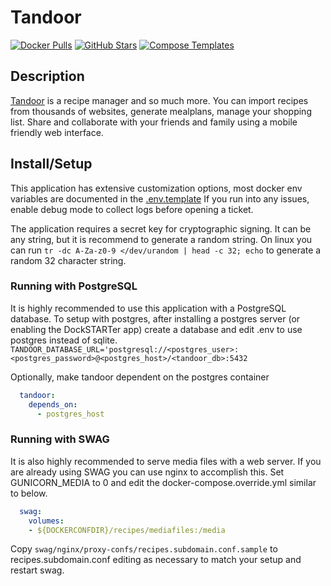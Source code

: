 # Tandoor

[![Docker Pulls](https://img.shields.io/docker/pulls/vabene1111/recipes?style=flat-square&color=607D8B&label=docker%20pulls&logo=docker)](https://hub.docker.com/r/vabene1111/recipes)
[![GitHub Stars](https://img.shields.io/github/stars/vabene1111/recipes?style=flat-square&color=607D8B&label=github%20stars&logo=github)](https://github.com//vabene1111/recipes)
[![Compose Templates](https://img.shields.io/static/v1?style=flat-square&color=607D8B&label=compose&message=templates)](https://github.com/GhostWriters/DockSTARTer/tree/master/compose/.apps/tandoor)

## Description

[Tandoor](https://docs.tandoor.dev/) is a recipe manager and so much more.
You can import recipes from thousands of websites, generate mealplans, manage your shopping list.
Share and collaborate with your friends and family using a mobile friendly web interface.

## Install/Setup

This application has extensive customization options, most docker env variables are documented in the [.env.template](https://raw.githubusercontent.com/vabene1111/recipes/master/.env.template)
If you run into any issues, enable debug mode to collect logs before opening a ticket.

The application requires a secret key for cryptographic signing.  It can be any string, but it is recommend to generate a random string.
On linux you can run `tr -dc A-Za-z0-9 </dev/urandom | head -c 32; echo` to generate a random 32 character string.

### Running with PostgreSQL

It is highly recommended to use this application with a PostgreSQL database.
To setup with postgres, after installing a postgres server (or enabling the DockSTARTer app) create a database and edit .env to use postgres instead of sqlite.
`TANDOOR_DATABASE_URL='postgresql://<postgres_user>:<postgres_password>@<postgres_host>/<tandoor_db>:5432`

Optionally, make tandoor dependent on the postgres container

``` yaml
  tandoor:
    depends_on:
      - postgres_host
```

### Running with SWAG

It is also highly recommended to serve media files with a web server.  If you are already using SWAG you can use nginx to accomplish this.
Set GUNICORN_MEDIA to 0 and edit the docker-compose.override.yml similar to below.

``` yaml
  swag:
    volumes:
    - ${DOCKERCONFDIR}/recipes/mediafiles:/media
```

Copy `swag/nginx/proxy-confs/recipes.subdomain.conf.sample` to recipes.subdomain.conf editing as necessary to match your setup and restart swag.

